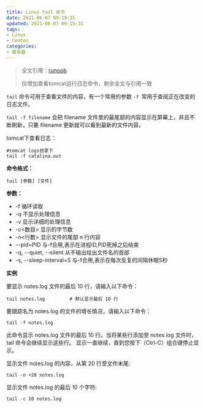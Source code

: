 ```yaml
---
title: Linux tail 命令
date: 2021-06-07 09:19:31
updated: 2021-06-07 09:19:31
tags:
- Linux
- Centos
categories:
- 服务器
---
```


>  全文引用：[runoob](https://www.runoob.com/linux/linux-comm-tail.html)
>
> 仅增加查看tomcat运行日志命令，剩余全文与引用一致

<!--more-->

`tail` 命令可用于查看文件的内容，有一个常用的参数 `-f `常用于查阅正在改变的日志文件。

`tail -f filename` 会把 filename 文件里的最尾部的内容显示在屏幕上，并且不断刷新，只要 filename 更新就可以看到最新的文件内容。

tomcat下查看日志：

```nginx
#tomcat logs目录下
tail -f catalina.out
```



**命令格式：**

```nginx
tail [参数] [文件]  
```

**参数：**

- -f 循环读取
- -q 不显示处理信息
- -v 显示详细的处理信息
- -c<数目> 显示的字节数
- -n<行数> 显示文件的尾部 n 行内容
- --pid=PID 与-f合用,表示在进程ID,PID死掉之后结束
- -q, --quiet, --silent 从不输出给出文件名的首部
- -s, --sleep-interval=S 与-f合用,表示在每次反复的间隔休眠S秒

**实例**

要显示 notes.log 文件的最后 10 行，请输入以下命令：

```nginx
tail notes.log         # 默认显示最后 10 行
```

要跟踪名为 notes.log 的文件的增长情况，请输入以下命令：

```nginx
tail -f notes.log
```

此命令显示 notes.log 文件的最后 10 行。当将某些行添加至 notes.log 文件时，tail 命令会继续显示这些行。 显示一直继续，直到您按下（Ctrl-C）组合键停止显示。

显示文件 notes.log 的内容，从第 20 行至文件末尾:

```nginx
tail -n +20 notes.log
```

显示文件 notes.log 的最后 10 个字符:

```nginx
tail -c 10 notes.log
```
